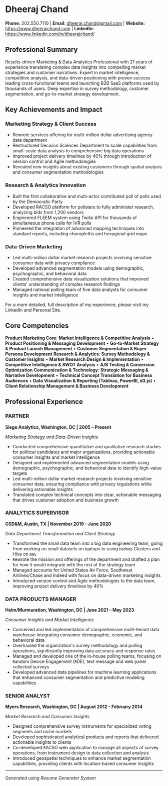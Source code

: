 # Dheeraj Chand

**Phone:** 202.550.7110 | **Email:** dheeraj.chand@gmail.com | **Website:** https://www.dheerajchand.com | **LinkedIn:** https://www.linkedin.com/in/dheerajchand/

## Professional Summary

Results-driven Marketing & Data Analytics Professional with 21 years of experience translating complex data insights into compelling market strategies and customer narratives. Expert in market intelligence, competitive analysis, and data-driven positioning with proven success leading cross-functional teams and launching B2B SaaS platforms used by thousands of users. Deep expertise in survey methodology, customer segmentation, and go-to-market strategy development.

## Key Achievements and Impact

### Marketing Strategy & Client Success
- Rewrote services offering for multi-million dollar advertising agency data department
- Restructured Decision Sciences Department to scale capabilities from small-scale data analysis to comprehensive big data operations
- Improved project delivery timelines by 40% through introduction of version control and Agile methodologies
- Revealed new insights about existing customers through spatial analysis and consumer segmentation methodologies

### Research & Analytics Innovation
- Built the first collaborative and multi-actor contributed poll of polls used by the Democratic Party
- Developed RACSO platform for pollsters to fully administer research, analyzing bids from 1,200 vendors
- Engineered FLEEM system using Twilio API for thousands of simultaneous phone calls for IVR polls
- Pioneered the integration of advanced mapping techniques into standard reports, including choropleths and hexagonal grid maps

### Data-Driven Marketing
- Led multi-million dollar market research projects involving sensitive consumer data with privacy compliance
- Developed advanced segmentation models using demographic, psychographic, and behavioral data
- Created comprehensive data visualization solutions that improved clients' understanding of complex research findings
- Managed national polling team of five data analysts for consumer insights and market intelligence

For a more detailed, full description of my experience, please visit my <link href="https://www.linkedin.com/in/dheerajchand/" color="blue">LinkedIn</link> and <link href="https://www.dheerajchand.com" color="blue">Personal Site</link>.

## Core Competencies

**Product Marketing Core**: **Market Intelligence & Competitive Analysis** • **Product Positioning & Messaging Development** • **Go-to-Market Strategy & Product Launch Management** • **Customer Segmentation & Buyer Persona Development**
**Research & Analytics**: **Survey Methodology & Customer Insights** • **Market Research Design & Implementation** • **Competitive Intelligence & SWOT Analysis** • **A/B Testing & Conversion Optimization**
**Communication & Technology**: **Strategic Messaging & Narrative Development** • **Technical Concept Translation for Business Audiences** • **Data Visualization & Reporting (Tableau, PowerBI, d3.js)** • **Client Relationship Management & Business Development**

## Professional Experience

### PARTNER
**Siege Analytics, Washington, DC | 2005 – Present**

*Marketing Strategy and Data-Driven Insights*

- Conducted comprehensive quantitative and qualitative research studies for political candidates and major organizations, providing actionable consumer insights and market intelligence
- Designed and implemented advanced segmentation models using demographic, psychographic, and behavioral data to identify high-value targets
- Led multi-million dollar market research projects involving sensitive consumer data, ensuring compliance with privacy regulations while delivering actionable insights
- Translated complex technical concepts into clear, actionable messaging that drives customer adoption and business growth

### ANALYTICS SUPERVISOR
**GSD&M, Austin, TX | November 2019 – June 2020**

*Data Department Transformation and Client Strategy*

- Transformed the small data team into a big data engineering team, going from working on small datasets on laptops to using `Hadoop` Clusters and Hive on `AWS`
- `R`ewrote the mission and offerings of the department and drafted a plan for how it would integrate with the rest of the strategy team
- Managed accounts for United States Air Force, Southwest Airlines/Chase and Indeed with focus on data-driven marketing insights
- Introduced version control and Agile methodologies to the data team, improving project delivery timelines by 40%

### DATA PRODUCTS MANAGER
**Helm/Murmuration, Washington, DC | June 2021 – May 2023**

*Consumer Insights and Market Intelligence*

- Conceived and led implementation of comprehensive multi-tenant data warehouse integrating consumer demographic, economic, and behavioral data
- Overhauled the organization's survey methodology and polling operations, significantly improving data accuracy and response rates
- Managed and developed one of the in-house polling teams, focusing on `R`andom Device Engagement (`R`DE), text message and web panel collected surveys
- Developed advanced data pipelines for machine learning applications that enhanced consumer segmentation and predictive modeling capabilities

### SENIOR ANALYST
**Myers Research, Washington, DC | August 2012 – February 2014**

*Market Research and Consumer Insights*

- Designed comprehensive survey instruments for specialized voting segments and niche markets
- Developed sophisticated analytical products and reports that delivered actionable insights to clients
- Co-developed `R`ACSO web application to manage all aspects of survey operations, from instrument design to data collection and analysis
- Introduced geospatial techniques to enhance market segmentation capabilities, providing clients with location-based consumer insights

---

*Generated using Resume Generator System*
